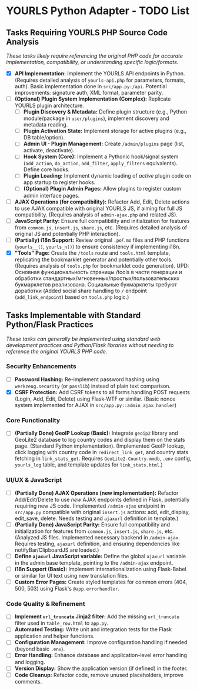 # YOURLS Python Adapter - TODO List

## Tasks Requiring YOURLS PHP Source Code Analysis

*These tasks likely require referencing the original PHP code for accurate implementation, compatibility, or understanding specific logic/formats.*

- [x] **API Implementation:** Implement the YOURLS API endpoints in Python. (Requires detailed analysis of `yourls-api.php` for parameters, formats, auth). Basic implementation done in `src/app.py:/api`. Potential improvements: signature auth, XML format, parameter parity.
- [ ] **(Optional) Plugin System Implementation (Complex):** Replicate YOURLS plugin architecture.
    - [ ] **Plugin Discovery & Metadata:** Define plugin structure (e.g., Python module/package in `user/plugins`), implement discovery and metadata reading.
    - [ ] **Plugin Activation State:** Implement storage for active plugins (e.g., DB table/option).
    - [ ] **Admin UI - Plugin Management:** Create `/admin/plugins` page (list, activate, deactivate).
    - [ ] **Hook System (Core):** Implement a Pythonic hook/signal system (`add_action`, `do_action`, `add_filter`, `apply_filters` equivalents). Define core hooks.
    - [ ] **Plugin Loading:** Implement dynamic loading of *active* plugin code on app startup to register hooks.
    - [ ] **(Optional) Plugin Admin Pages:** Allow plugins to register custom admin interface pages.
- [ ] **AJAX Operations (for compatibility):** Refactor Add, Edit, Delete actions to use AJAX compatible with original YOURLS JS, if aiming for full JS compatibility. (Requires analysis of `admin-ajax.php` and related JS).
- [ ] **JavaScript Parity:** Ensure full compatibility and initialization for features from `common.js`, `insert.js`, `share.js`, etc. (Requires detailed analysis of original JS and potentially PHP interaction).
- [ ] **(Partially) i18n Support:** Review original `.po`/`.mo` files and PHP functions (`yourls__()`, `yourls_n()`) to ensure consistency if implementing i18n.
- [x] **"Tools" Page:** Create the `/tools` route and `tools.html` template, replicating the bookmarklet generator and potentially other tools. (Requires analysis of `tools.php` for bookmarklet code generation). UPD: Основная функциональность страницы /tools в части генерации и обработки стандартных/мгновенных/простых/пользовательских букмарклетов реализована. Социальные букмарклеты требуют доработки (Added social share handling to `/` endpoint (`add_link_endpoint`) based on `tools.php` logic.)

## Tasks Implementable with Standard Python/Flask Practices

*These tasks can generally be implemented using standard web development practices and Python/Flask libraries without needing to reference the original YOURLS PHP code.* 

### Security Enhancements

- [ ] **Password Hashing:** Re-implement password hashing using `werkzeug.security` (or `passlib`) instead of plain text comparison.
- [x] **CSRF Protection:** Add CSRF tokens to all forms handling POST requests (Login, Add, Edit, Delete) using Flask-WTF or similar. (Basic nonce system implemented for AJAX in `src/app.py::admin_ajax_handler`)

### Core Functionality

- [ ] **(Partially Done) GeoIP Lookup (Basic):** Integrate `geoip2` library and GeoLite2 database to log country codes and display them on the stats page. (Standard Python implementation). (Implemented GeoIP lookup, click logging with country code in `redirect_link_get`, and country stats fetching in `link_stats_get`. Requires `GeoLite2-Country.mmdb`, `.env` config, `yourls_log` table, and template updates for `link_stats.html`.)

### UI/UX & JavaScript

- [ ] **(Partially Done) AJAX Operations (new implementation):** Refactor Add/Edit/Delete to use *new* AJAX endpoints defined in Flask, potentially requiring new JS code. (Implemented `/admin-ajax` endpoint in `src/app.py` compatible with original `insert.js` actions: add, edit_display, edit_save, delete. Needs testing and `ajaxurl` definition in template.)
- [ ] **(Partially Done) JavaScript Parity:** Ensure full compatibility and initialization for features from `common.js`, `insert.js`, `share.js`, etc. (Analyzed JS files. Implemented necessary backend in `/admin-ajax`. Requires testing, `ajaxurl` definition, and ensuring dependencies like notifyBar/ClipboardJS are loaded.)
- [ ] **Define `ajaxurl` JavaScript variable:** Define the global `ajaxurl` variable in the admin base template, pointing to the `/admin-ajax` endpoint.
- [ ] **i18n Support (Basic):** Implement internationalization using Flask-Babel or similar for UI text using new translation files.
- [ ] **Custom Error Pages:** Create styled templates for common errors (404, 500, 503) using Flask's `@app.errorhandler`.

### Code Quality & Refinement

- [ ] **Implement `url_truncate` Jinja2 filter:** Add the missing `url_truncate` filter used in `table_row.html` to `app.py`.
- [ ] **Automated Testing:** Write unit and integration tests for the Flask application and helper functions.
- [ ] **Configuration Management:** Improve configuration handling if needed (beyond basic `.env`).
- [ ] **Error Handling:** Enhance database and application-level error handling and logging.
- [ ] **Version Display:** Show the application version (if defined) in the footer.
- [ ] **Code Cleanup:** Refactor code, remove unused placeholders, improve comments. 